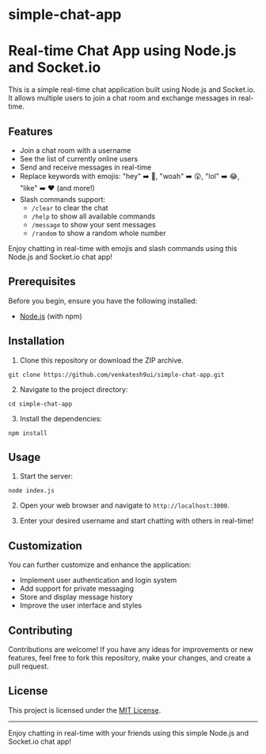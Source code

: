 # simple-chat-app

# Real-time Chat App using Node.js and Socket.io

This is a simple real-time chat application built using Node.js and Socket.io. It allows multiple users to join a chat room and exchange messages in real-time.

## Features

- Join a chat room with a username
- See the list of currently online users
- Send and receive messages in real-time
- Replace keywords with emojis: "hey" ➡️ 👋, "woah" ➡️ 😲, "lol" ➡️ 😂, "like" ➡️ ❤️ (and more!)
- Slash commands support:
  - `/clear` to clear the chat
  - `/help` to show all available commands
  - `/message` to show your sent messages
  - `/random` to show a random whole number

Enjoy chatting in real-time with emojis and slash commands using this Node.js and Socket.io chat app!

## Prerequisites

Before you begin, ensure you have the following installed:

- [Node.js](https://nodejs.org/) (with npm)

## Installation

1. Clone this repository or download the ZIP archive.

```
git clone https://github.com/venkatesh9ui/simple-chat-app.git
```

2. Navigate to the project directory:

```
cd simple-chat-app
```

3. Install the dependencies:

```
npm install
```

## Usage

1. Start the server:

```
node index.js
```

2. Open your web browser and navigate to `http://localhost:3000`.

3. Enter your desired username and start chatting with others in real-time!

## Customization

You can further customize and enhance the application:

- Implement user authentication and login system
- Add support for private messaging
- Store and display message history
- Improve the user interface and styles

## Contributing

Contributions are welcome! If you have any ideas for improvements or new features, feel free to fork this repository, make your changes, and create a pull request.

## License

This project is licensed under the [MIT License](LICENSE).

---

Enjoy chatting in real-time with your friends using this simple Node.js and Socket.io chat app!
